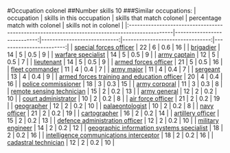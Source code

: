 #Occupation colonel
##Number skills 10
###Similar occupations:
| occupation                                                                                    |   skills in this occupation |   skills that match colonel |   percentage match with colonel |   skills not in colonel |
|:----------------------------------------------------------------------------------------------|----------------------------:|----------------------------:|--------------------------------:|------------------------:|
| [special forces officer](special_forces_officer.md)                                           |                          22 |                           6 |                             0.6 |                      16 |
| [brigadier](brigadier.md)                                                                     |                          14 |                           5 |                             0.5 |                       9 |
| [warfare specialist](warfare_specialist.md)                                                   |                          14 |                           5 |                             0.5 |                       9 |
| [army captain](army_captain.md)                                                               |                          12 |                           5 |                             0.5 |                       7 |
| [lieutenant](lieutenant.md)                                                                   |                          14 |                           5 |                             0.5 |                       9 |
| [armed forces officer](armed_forces_officer.md)                                               |                          21 |                           5 |                             0.5 |                      16 |
| [fleet commander](fleet_commander.md)                                                         |                          11 |                           4 |                             0.4 |                       7 |
| [army major](army_major.md)                                                                   |                          11 |                           4 |                             0.4 |                       7 |
| [sergeant](sergeant.md)                                                                       |                          13 |                           4 |                             0.4 |                       9 |
| [armed forces training and education officer](armed_forces_training_and_education_officer.md) |                          20 |                           4 |                             0.4 |                      16 |
| [police commissioner](police_commissioner.md)                                                 |                          18 |                           3 |                             0.3 |                      15 |
| [army corporal](army_corporal.md)                                                             |                          11 |                           3 |                             0.3 |                       8 |
| [remote sensing technician](remote_sensing_technician.md)                                     |                          15 |                           2 |                             0.2 |                      13 |
| [army general](army_general.md)                                                               |                          12 |                           2 |                             0.2 |                      10 |
| [court administrator](court_administrator.md)                                                 |                          10 |                           2 |                             0.2 |                       8 |
| [air force officer](air_force_officer.md)                                                     |                          21 |                           2 |                             0.2 |                      19 |
| [geographer](geographer.md)                                                                   |                          12 |                           2 |                             0.2 |                      10 |
| [palaeontologist](palaeontologist.md)                                                         |                          10 |                           2 |                             0.2 |                       8 |
| [navy officer](navy_officer.md)                                                               |                          21 |                           2 |                             0.2 |                      19 |
| [cartographer](cartographer.md)                                                               |                          16 |                           2 |                             0.2 |                      14 |
| [artillery officer](artillery_officer.md)                                                     |                          15 |                           2 |                             0.2 |                      13 |
| [defence administration officer](defence_administration_officer.md)                           |                          12 |                           2 |                             0.2 |                      10 |
| [military engineer](military_engineer.md)                                                     |                          14 |                           2 |                             0.2 |                      12 |
| [geographic information systems specialist](geographic_information_systems_specialist.md)     |                          18 |                           2 |                             0.2 |                      16 |
| [intelligence communications interceptor](intelligence_communications_interceptor.md)         |                          18 |                           2 |                             0.2 |                      16 |
| [cadastral technician](cadastral_technician.md)                                               |                          12 |                           2 |                             0.2 |                      10 |
